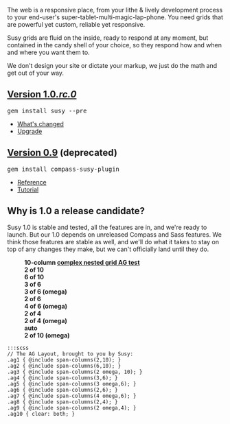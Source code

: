 <div class="intro">
  <p>
    The web is a responsive place, 
    from your lithe <span class="amp">&</span> lively development process 
    to your end-user's super-tablet-multi-magic-lap-phone. 
    You need grids that are powerful yet custom, 
    reliable yet responsive.
  </p>
  <p>
    Susy grids are fluid on the inside, 
    ready to respond at any moment, 
    but contained in the candy shell of your choice, 
    so they respond how and when and where you want them to.
  </p>
  <p>
    We don't design your site or dictate your markup,
    we just do the math and get out of your way.
  </p>
</div>
<section class="info">
  <div class="v1-0">
    <h2>
      <a href="https://rubygems.org/gems/susy">Version 1.0<i>.rc.0</i></a>
    </h2>
    <div class="highlight">
      <pre>gem install susy --pre</pre>
    </div>
    <ul>
      <li><a href="https://github.com/ericam/susy/blob/master/CHANGELOG.mkdn">What's changed</a></li>
      <li><a href="https://github.com/ericam/susy/blob/master/CHANGELOG.mkdn#upgrade">Upgrade</a></li>
    </ul>
  </div>
  <div class="v0-9">
    <h2>
      <a href="https://rubygems.org/gems/compass-susy-plugin">Version 0.9</a> (deprecated)
    </h2>
    <div class="highlight">
      <pre>gem install compass-susy-plugin</pre>
    </div>
    <ul>
      <li><a href="https://gist.github.com/1163918">Reference</a></li>
      <li><a href="https://gist.github.com/1163463">Tutorial</a></li>
    </ul>
  </div>
</section>
<section class="why">
  <h2>Why is 1.0 a release candidate?</h2>
  <p>
    Susy 1.0 is stable and tested, all the features are in,
    and we're ready to launch. 
    But our 1.0 depends on unreleased Compass and Sass features.
    We think those features are stable as well,
    and we'll do what it takes to stay on top of any changes they make,
    but we can't officially land until they do.
  </p>
</section>
<figure class="ag-test">
  <figcaption>
    <b>10-column <a href="http://oocss.org/grids_docs.html">complex nested grid AG test</a></b>
  </figcaption>
  <div class="ag1"><b>2 of 10</b></div>
  <div class="ag2">
    <b>6 of 10</b>
    <div class="ag4"><b>3 of 6</b></div>
    <div class="ag5"><b>3 of 6 (omega)</b></div>
    <div class="ag6"><b>2 of 6</b></div>
    <div class="ag7">
      <b>4 of 6 (omega)</b>
      <div class="ag8"><b>2 of 4</b></div>
      <div class="ag9"><b>2 of 4 (omega)</b></div>
      <div class="ag10"><b>auto</b></div>
    </div>
  </div>
  <div class="ag3"><b>2 of 10 (omega)</b></div>
</figure>

    :::scss
    // The AG Layout, brought to you by Susy:
    .ag1 { @include span-columns(2,10); }
    .ag2 { @include span-columns(6,10); }
    .ag3 { @include span-columns(2 omega, 10); }
    .ag4 { @include span-columns(3,6); }
    .ag5 { @include span-columns(3 omega,6); }
    .ag6 { @include span-columns(2,6); }
    .ag7 { @include span-columns(4 omega,6); }
    .ag8 { @include span-columns(2,4); }
    .ag9 { @include span-columns(2 omega,4); }
    .ag10 { clear: both; }
